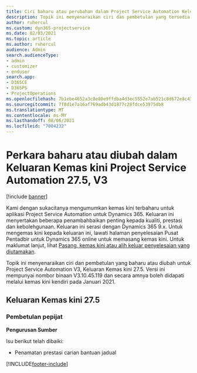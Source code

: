 ```yaml
---
title: Ciri baharu atau perubahan dalam Project Service Automation Keluaran Kemas Kini 27.5 Hotfix, V3
description: Topik ini menyenaraikan ciri dan pembetulan yang tersedia dalam Project Service Automation Keluaran Kemas kini 27.5 Hotfix, V3.
author: ruhercul
ms.custom: dyn365-projectservice
ms.date: 02/03/2021
ms.topic: article
ms.author: ruhercul
audience: Admin
search.audienceType:
- admin
- customizer
- enduser
search.app:
- D365CE
- D365PS
- ProjectOperations
ms.openlocfilehash: 7b1ebe4652a3c0e80e9ffdba4d3ec5552e7ab521c8d672e8c43dbbcf461a92d6
ms.sourcegitcommit: 7f8d1e7a16af769adb43d1877c28fdce53975db8
ms.translationtype: MT
ms.contentlocale: ms-MY
ms.lasthandoff: 08/06/2021
ms.locfileid: "7004232"
---
```

# <a name="whats-new-or-changed-in-project-service-automation-update-release-275-v3"></a>Perkara baharu atau diubah dalam Keluaran Kemas kini Project Service Automation 27.5, V3

[!include [banner](../includes/psa-now-project-operations.md)]

Kami dengan sukacitanya mengumumkan kemas kini terbaharu untuk aplikasi Project Service Automation untuk Dynamics 365. Keluaran ini menyertakan beberapa penambahbaikan penting kepada kualiti, prestasi dan kebolehgunaan. Keluaran ini serasi dengan Dynamics 365 9.x. Untuk mengemas kini kepada keluaran ini, lawati halaman penyelesaian Pusat Pentadbir untuk Dynamics 365 online untuk memasang kemas kini. Untuk maklumat lanjut, lihat [Pasang, kemas kini atau alih keluar penyelesaian yang diutamakan](/power-platform/admin/install-remove-preferred-solution).

Topik ini menyenaraikan ciri dan pembetulan yang baharu atau diubah untuk Project Service Automation V3, Keluaran Kemas kini 27.5. Versi ini mempunyai nombor binaan V3.10.45.119 dan secara amnya boleh didapati melalui kemas kini kendiri pada Januari 2021.

## <a name="update-release-275"></a>Keluaran Kemas kini 27.5

### <a name="bug-fixes"></a>Pembetulan pepijat


**Pengurusan Sumber**

Isu berikut telah dibaiki:

- Penamatan prestasi carian bantuan jadual


[!INCLUDE[footer-include](../includes/footer-banner.md)]